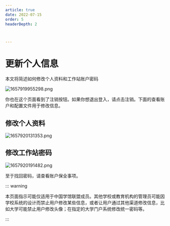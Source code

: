 ```yaml
---
article: true
date: 2022-07-15
order: 5
headerDepth: 2



---
```


# 更新个人信息

本文将简述如何修改个人资料和工作站账户密码

![1657919955298.png](https://static-file.hk.zxg.red/2022/07/16/8943b6e7626b6.png)

你也在这个页面看到了注销按钮。如果你想退出登入，请点击注销。下面的查看账户和配置文件用于修改信息。

## 修改个人资料

![1657920131353.png](https://static-file.hk.zxg.red/2022/07/16/95b4da17a6c87.png)

## 修改工作站密码

![1657920191482.png](https://static-file.hk.zxg.red/2022/07/16/8742c76e73c54.png)

至于找回密码，请查看账户保全事项。

::: warning

本页面指示可能仅适用于中国学馆联盟成员。其他学校或教育机构的管理员可能因学校系统的设计而禁止用户修改某些信息，或者让用户通过其他渠道修改信息，比如大学可能禁止用户修改头像；在指定的大学门户系统修改统一密码等。

:::
